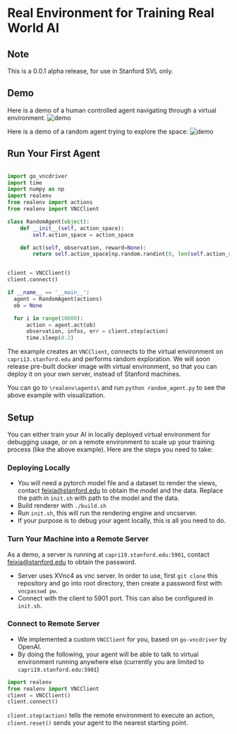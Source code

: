 # Real Environment for Training Real World AI
## Note
This is a 0.0.1 alpha release, for use in Stanford SVL only. 

## Demo

Here is a demo of a human controlled agent navigating through a virtual environment. 
![demo](https://github.com/fxia22/realenv/blob/full_environment2/misc/example.gif)

Here is a demo of a random agent trying to explore the space:
![demo](https://github.com/fxia22/realenv/blob/full_environment2/misc/example2.gif)

## Run Your First Agent


```python

import go_vncdriver
import time
import numpy as np
import realenv
from realenv import actions
from realenv import VNCClient

class RandomAgent(object):
    def __init__(self, action_space):
        self.action_space = action_space

    def act(self, observation, reward=None):
        return self.action_space[np.random.randint(0, len(self.action_space))]


client = VNCClient()
client.connect()

if __name__ == '__main__':
  agent = RandomAgent(actions)
  ob = None

  for i in range(10000):
      action = agent.act(ob)
      observation, infos, err = client.step(action)
      time.sleep(0.2)


```

The example creates an `VNCClient`, connects to the virtual environment on `capri13.stanford.edu` and performs random exploration. We will soon release pre-built docker image with virtual environment, so that you can deploy it on your own server, instead of Stanford machines.

You can go to `\realenv\agents\` and run `python random_agent.py` to see the above example with visualization.

## Setup 

You can either train your AI in locally deployed virtual environment for debugging usage, or on a remote environment to scale up your training process (like the above example). Here are the steps you need to take:

### Deploying Locally
- You will need a pytorch model file and a dataset to render the views, contact feixia@stanford.edu to obtain the model and the data. Replace the path in `init.sh` with path to the model and the data.
- Build renderer with `./build.sh`
- Run `init.sh`, this will run the rendering engine and vncserver.
- If your purpose is to debug your agent locally, this is all you need to do.

### Turn Your Machine into a Remote Server
As a demo, a server is running at `capri19.stanford.edu:5901`, contact feixia@stanford.edu to obtain the password. 
- Server uses XVnc4 as vnc server. In order to use, first `git clone` this repository and go into root directory, then create a password first with `vncpasswd pw`.
- Connect with the client to 5901 port. This can also be configured in `init.sh`.


### Connect to Remote Server
- We implemented a custom `VNCClient` for you, based on `go-vncdriver` by OpenAI.
- By doing the following, your agent will be able to talk to virtual environment running anywhere else (currently you are limited to `capri19.stanford.edu:5901`)
```python
import realenv
from realenv import VNCClient
client = VNCClient()
client.connect()
```
`client.step(action)` tells the remote environment to execute an action, `client.reset()` sends your agent to the nearest starting point.
